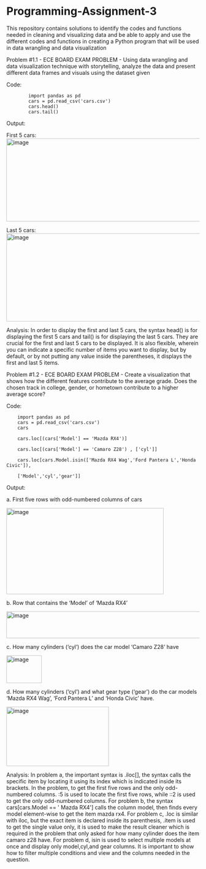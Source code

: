 # Programming-Assignment-3

This repository contains solutions to identify the codes and functions needed in cleaning and visualizing data and be able to apply and use the different codes and functions in creating a Python program that will be used in data wrangling and data visualization












Problem #1.1 - ECE BOARD EXAM PROBLEM - Using data wrangling and data visualization technique with storytelling, analyze the data and present different data frames and visuals using the dataset given

Code:

            import pandas as pd
            cars = pd.read_csv('cars.csv')
            cars.head()
            cars.tail()


Output:

First 5 cars:  
            <img width="696" height="217" alt="image" src="https://github.com/user-attachments/assets/4b11c45b-dda0-4931-84ff-177ad8932bf9" />  
            

Last 5 cars:  
            <img width="669" height="230" alt="image" src="https://github.com/user-attachments/assets/1318cbc8-11ce-4261-9cde-181415dcdda0" />



Analysis:
            In order to display the first and last 5 cars, the syntax head() is for displaying the first 5 cars and tail() is for displaying the last 5 cars. They are crucial for the first and last 5 cars to be displayed. It is also flexible, wherein you can indicate a specific number of items you want to display, but by default, or by not putting any value inside the parentheses, it displays the first and last 5 items.










Problem #1.2 - ECE BOARD EXAM PROBLEM - Create a visualization that shows how the different features contribute to the average grade. Does the chosen track in college, gender, or hometown contribute to a higher average score?

Code:

        import pandas as pd
        cars = pd.read_csv('cars.csv')
        cars

        cars.loc[(cars['Model'] == 'Mazda RX4')]

        cars.loc[(cars['Model'] == 'Camaro Z28') , ['cyl']]

        cars.loc[cars.Model.isin(['Mazda RX4 Wag','Ford Pantera L','Honda Civic']),                      
        
        ['Model','cyl','gear']]


Output:

a. First five rows with odd-numbered columns of cars

<img width="410" height="225" alt="image" src="https://github.com/user-attachments/assets/9817cbae-e904-40f6-91a3-9580dc04a558" />

b. Row that contains the ‘Model’ of ‘Mazda RX4’

<img width="635" height="70" alt="image" src="https://github.com/user-attachments/assets/ed6afa04-c8ef-4c7d-bb03-6f670c933847" />

c. How many cylinders (‘cyl’) does the car model ‘Camaro Z28’ have

<img width="92" height="72" alt="image" src="https://github.com/user-attachments/assets/91b7500b-2a1f-4d77-80fb-af1cbab0e218" />

d. How many cylinders (‘cyl’) and what gear type (‘gear’) do the car models ‘Mazda RX4 Wag’, ‘Ford Pantera L’ and ‘Honda Civic’ have.

<img width="267" height="155" alt="image" src="https://github.com/user-attachments/assets/70c1fa7c-15cc-4672-8c48-a4765bf3a35b" />


Analysis: In problem a, the important syntax is .iloc[], the syntax calls the specific item by locating it using its index which is indicated inside its brackets. In the problem, to get the first five rows and the only odd-numbered columns. :5 is used to locate the first five rows, while ::2 is used to get the only odd-numbered columns. For problem b, the syntax cars[cars.Model == ' Mazda RX4'] calls the column model, then finds every model element-wise to get the item mazda rx4. For problem c, .loc is similar with iloc, but the exact item is declared inside its parenthesis, .item is used to get the single value only, it is used to make the result cleaner which is required in the problem that only asked for how many cylinder does the item camaro z28 have. For problem d, isin is used to select multiple models at once and display only model,cyl,and gear columns. It is important to show how to filter multiple conditions and view and the columns needed in the question.

